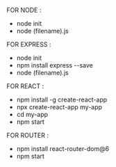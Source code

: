 FOR NODE :
- node init
- node (filename).js

FOR EXPRESS :
- node init
- npm install express --save
- node (filename).js

FOR REACT : 
- npm install -g create-react-app
- npx create-react-app my-app
- cd my-app
- npm start

FOR ROUTER :
- npm install react-router-dom@6
- npm start
